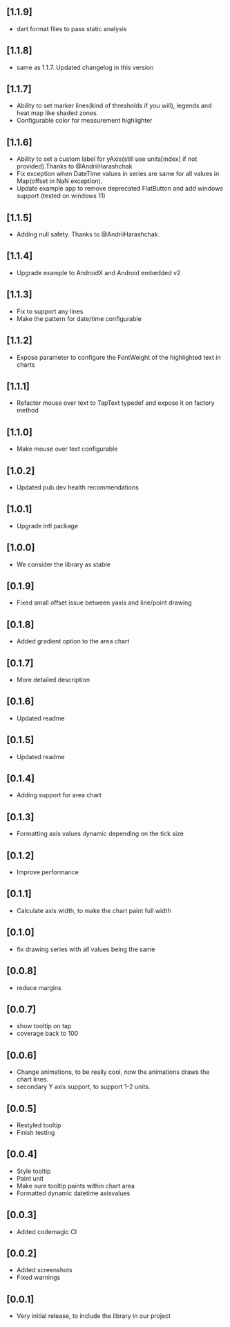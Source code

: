 ## [1.1.9]
* dart format files to pass static analysis

## [1.1.8]

* same as 1.1.7. Updated changelog in this version

## [1.1.7]

* Ability to set marker lines(kind of thresholds if you will), legends and heat map like shaded zones. 
* Configurable color for measurement highlighter

## [1.1.6]

* Ability to set a custom label for yAxis(still use units[index] if not provided).Thanks to @AndriiHarashchak
* Fix exception when DateTime values in series are same for all values in Map(offset in NaN exception).
* Update example app to remove deprecated FlatButton and add windows support (tested on windows 11)

## [1.1.5]

* Adding null safety. Thanks to @AndriiHarashchak.

## [1.1.4]

* Upgrade example to AndroidX and Android embedded v2

## [1.1.3]

* Fix to support any lines
* Make the pattern for date/time configurable

## [1.1.2]

* Expose parameter to configure the FontWeight of the highlighted text in charts

## [1.1.1]

* Refactor mouse over text to TapText typedef and expose it on factory method

## [1.1.0]

* Make mouse over text configurable

## [1.0.2]

* Updated pub.dev health recommendations

## [1.0.1]

* Upgrade intl package

## [1.0.0]

* We consider the library as stable

## [0.1.9]

* Fixed small offset issue between yaxis and line/point drawing

## [0.1.8]

* Added gradient option to the area chart

## [0.1.7]

* More detailed description

## [0.1.6]

* Updated readme

## [0.1.5]

* Updated readme

## [0.1.4]

* Adding support for area chart

## [0.1.3]

* Formatting axis values dynamic depending on the tick size

## [0.1.2]

* Improve performance

## [0.1.1]

* Calculate axis width, to make the chart paint full width

## [0.1.0]

* fix drawing series with all values being the same

## [0.0.8]

* reduce margins

## [0.0.7]

* show tooltip on tap
* coverage back to 100

## [0.0.6]

* Change animations, to be really cool, now the animations draws the chart lines.
* secondary Y axis support, to support 1-2 units.

## [0.0.5]

* Restyled tooltip
* Finish testing

## [0.0.4]

* Style tooltip
* Paint unit
* Make sure tooltip paints within chart area
* Formatted dynamic datetime axisvalues

## [0.0.3]

* Added codemagic CI

## [0.0.2]

* Added screenshots
* Fixed warnings

## [0.0.1]

* Very initial release, to include the library in our project
